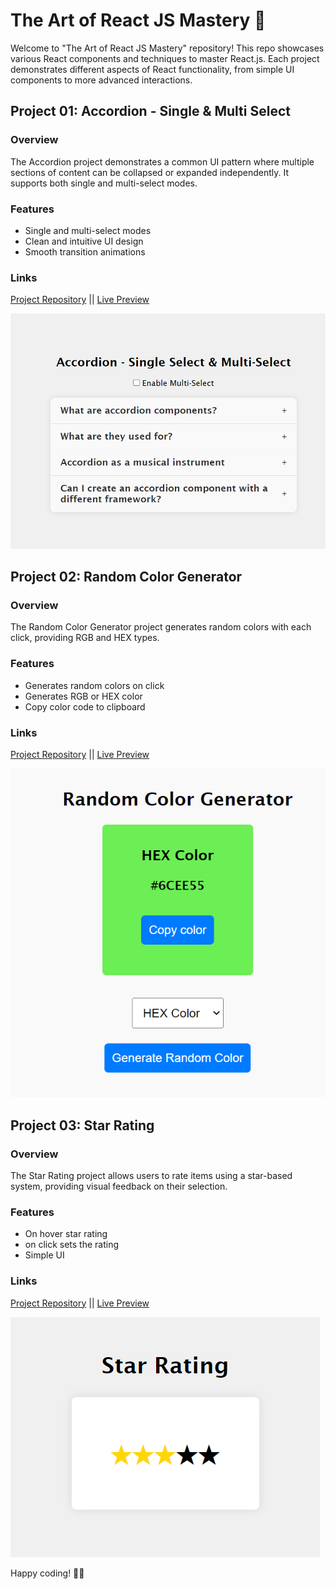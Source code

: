 # The Art of React JS Mastery 🚀

Welcome to "The Art of React JS Mastery" repository! This repo showcases various React components and techniques to master React.js. Each project demonstrates different aspects of React functionality, from simple UI components to more advanced interactions.

## Project 01: Accordion - Single & Multi Select

### Overview
The Accordion project demonstrates a common UI pattern where multiple sections of content can be collapsed or expanded independently. It supports both single and multi-select modes.

### Features
- Single and multi-select modes
- Clean and intuitive UI design
- Smooth transition animations

### Links
[Project Repository](https://github.com/Miraj8280/the-art-of-reactjs-mastery/tree/main/src/components/01_accordion) || [Live Preview](https://the-art-of-reactjs-mastery.vercel.app/)

![Accordion Screenshot](./src/assets/accordion_screenshot.png)

## Project 02: Random Color Generator

### Overview
The Random Color Generator project generates random colors with each click, providing RGB and HEX types.

### Features
- Generates random colors on click
- Generates RGB or HEX color
- Copy color code to clipboard

### Links
[Project Repository](https://github.com/Miraj8280/the-art-of-reactjs-mastery/tree/main/src/components/02_color-generator) || [Live Preview](https://the-art-of-reactjs-mastery.vercel.app/)

![Random Color Generator Screenshot](./src/assets/random-color-generator-screenshot.png)

## Project 03: Star Rating

### Overview
The Star Rating project allows users to rate items using a star-based system, providing visual feedback on their selection.

### Features
- On hover star rating
- on click sets the rating
- Simple UI

### Links
[Project Repository](https://github.com/Miraj8280/the-art-of-reactjs-mastery/tree/main/src/components/03_star-rating) || [Live Preview](https://the-art-of-reactjs-mastery.vercel.app/)

![Star Rating Screenshot](./src/assets/star-rating-screenshot.png)

Happy coding! 🎨✨
